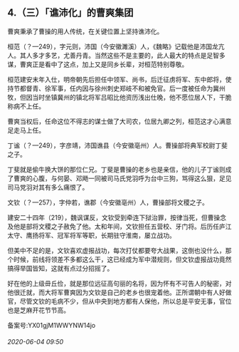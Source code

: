 ## 4.（三）「谯沛化」的曹爽集团
曹爽秉承了曹操的用人传统，在关键位置上坚持谯沛化。



桓范（？—249），字元则，沛国（今安徽濉溪）人，《魏略》记载他是沛国龙亢人。其人多才多艺，尤善丹青。当然这些不是主要的，此人最大的特点是足智多谋，曹爽正是看中了这点，加上又是同乡长辈，对桓范特别尊敬。



桓范建安末年入仕，明帝朝先后担任中领军、尚书，后迁征虏将军、东中郎将，使持节都督青、徐军事，任内因与徐州刺史郑岐不和被免官。后一度被任命为冀州牧，但因当时坐镇冀州的镇北将军吕昭比他资历浅出仕晚，他不愿位居人下，干脆称病不上任。



曹爽当权后，任命这位不得志的谋士做了大司农，位居九卿之列，桓范这才心满意足走马上任。



丁谧（？—249），字彦靖，沛国谯县（今安徽亳州）人。曹操部将典军校尉丁斐之子。



丁斐就是偷牛换大饼的那位仁兄。丁斐是曹操的老乡也是亲信，他的儿子丁谧则成了曹爽的心腹，与何晏、邓飏一同被司马氏党羽呼为台中三狗，骂得这么狠，足见司马党羽对其有多么痛恨了。



文钦（？—257），字仲若，谯郡（今安徽亳州）人，曹操部将文稷之子。



建安二十四年（219），魏讽谋反，文钦受到牵连下狱治罪，按律当死，但曹操念及他是部将文稷之子赦免了他。太和年间，文钦担任五营校、牙门将。后历任庐江太守、鹰扬将军、冠军将军等职，长期驻守淮南，屡立战功。



但美中不足的是，文钦喜欢虚报战功，每次打仗都要夸大战果，这倒也没什么，那个时候，前线将领差不多都这么干，这已经成为军中潜规则，但文钦虚报战功竟然搞得举国皆知，这就有点过分招摇了。



好在他的上级毌丘俭，就是那位远征高句丽的名将，因为怀有不可告人的秘密，对他很迁就，而大将军曹爽因为文钦是自己的老乡也很宠着他。正所谓朝中有人好做官，尽管文钦的毛病不少，但从中央到地方都有人保他，所以总是平安无事，官位也是芝麻开花节节高。



备案号:YX01gjM1WWYNW14jo


###### 2020-06-04 09:50
